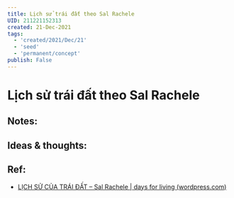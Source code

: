```yaml
---
title: Lịch sử trái đất theo Sal Rachele
UID: 211221152313
created: 21-Dec-2021
tags:
  - 'created/2021/Dec/21'
  - 'seed'
  - 'permanent/concept'
publish: False
---
```

# Lịch sử trái đất theo Sal Rachele

## Notes:


## Ideas & thoughts:

## Ref:
- [LỊCH SỬ CỦA TRÁI ĐẤT – Sal Rachele | days for living (wordpress.com)](https://daysforliving.wordpress.com/2013/10/12/lich-su-cua-trai-dat-theo-tu-lieu-ngoai-cam/)
